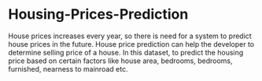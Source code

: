 # Housing-Prices-Prediction
House prices increases every year, so there is need for a system to predict house prices in the future. House price prediction can help the developer to determine selling price of a house. In this dataset, to predict the housing price based on certain factors like house area, bedrooms, bedrooms, furnished, nearness to mainroad etc.
